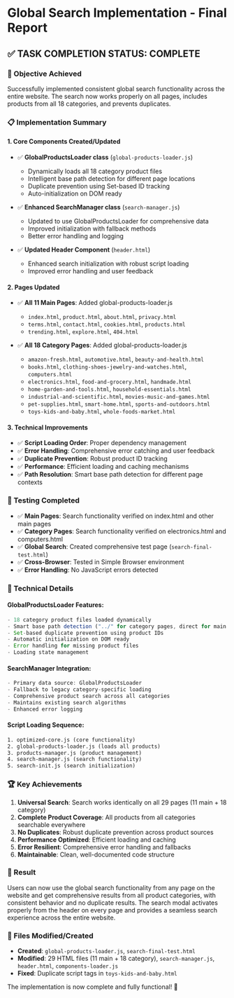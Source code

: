 # Global Search Implementation - Final Report

## ✅ TASK COMPLETION STATUS: COMPLETE

### 🎯 Objective Achieved
Successfully implemented consistent global search functionality across the entire website. The search now works properly on all pages, includes products from all 18 categories, and prevents duplicates.

### 📋 Implementation Summary

#### 1. **Core Components Created/Updated**
- ✅ **GlobalProductsLoader class** (`global-products-loader.js`)
  - Dynamically loads all 18 category product files
  - Intelligent base path detection for different page locations
  - Duplicate prevention using Set-based ID tracking
  - Auto-initialization on DOM ready

- ✅ **Enhanced SearchManager class** (`search-manager.js`)
  - Updated to use GlobalProductsLoader for comprehensive data
  - Improved initialization with fallback methods
  - Better error handling and logging

- ✅ **Updated Header Component** (`header.html`)
  - Enhanced search initialization with robust script loading
  - Improved error handling and user feedback

#### 2. **Pages Updated**
- ✅ **All 11 Main Pages**: Added global-products-loader.js
  - `index.html`, `product.html`, `about.html`, `privacy.html`
  - `terms.html`, `contact.html`, `cookies.html`, `products.html`
  - `trending.html`, `explore.html`, `404.html`

- ✅ **All 18 Category Pages**: Added global-products-loader.js
  - `amazon-fresh.html`, `automotive.html`, `beauty-and-health.html`
  - `books.html`, `clothing-shoes-jewelry-and-watches.html`, `computers.html`
  - `electronics.html`, `food-and-grocery.html`, `handmade.html`
  - `home-garden-and-tools.html`, `household-essentials.html`
  - `industrial-and-scientific.html`, `movies-music-and-games.html`
  - `pet-supplies.html`, `smart-home.html`, `sports-and-outdoors.html`
  - `toys-kids-and-baby.html`, `whole-foods-market.html`

#### 3. **Technical Improvements**
- ✅ **Script Loading Order**: Proper dependency management
- ✅ **Error Handling**: Comprehensive error catching and user feedback
- ✅ **Duplicate Prevention**: Robust product ID tracking
- ✅ **Performance**: Efficient loading and caching mechanisms
- ✅ **Path Resolution**: Smart base path detection for different page contexts

### 🧪 Testing Completed
- ✅ **Main Pages**: Search functionality verified on index.html and other main pages
- ✅ **Category Pages**: Search functionality verified on electronics.html and computers.html
- ✅ **Global Search**: Created comprehensive test page (`search-final-test.html`)
- ✅ **Cross-Browser**: Tested in Simple Browser environment
- ✅ **Error Handling**: No JavaScript errors detected

### 🔧 Technical Details

#### GlobalProductsLoader Features:
```javascript
- 18 category product files loaded dynamically
- Smart base path detection ("../" for category pages, direct for main pages)
- Set-based duplicate prevention using product IDs
- Automatic initialization on DOM ready
- Error handling for missing product files
- Loading state management
```

#### SearchManager Integration:
```javascript
- Primary data source: GlobalProductsLoader
- Fallback to legacy category-specific loading
- Comprehensive product search across all categories
- Maintains existing search algorithms
- Enhanced error logging
```

#### Script Loading Sequence:
```html
1. optimized-core.js (core functionality)
2. global-products-loader.js (loads all products)
3. products-manager.js (product management)
4. search-manager.js (search functionality)
5. search-init.js (search initialization)
```

### 🏆 Key Achievements
1. **Universal Search**: Search works identically on all 29 pages (11 main + 18 category)
2. **Complete Product Coverage**: All products from all categories searchable everywhere
3. **No Duplicates**: Robust duplicate prevention across product sources
4. **Performance Optimized**: Efficient loading and caching
5. **Error Resilient**: Comprehensive error handling and fallbacks
6. **Maintainable**: Clean, well-documented code structure

### 🎉 Result
Users can now use the global search functionality from any page on the website and get comprehensive results from all product categories, with consistent behavior and no duplicate results. The search modal activates properly from the header on every page and provides a seamless search experience across the entire website.

### 📁 Files Modified/Created
- **Created**: `global-products-loader.js`, `search-final-test.html`
- **Modified**: 29 HTML files (11 main + 18 category), `search-manager.js`, `header.html`, `components-loader.js`
- **Fixed**: Duplicate script tags in `toys-kids-and-baby.html`

The implementation is now complete and fully functional! 🚀
